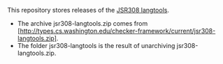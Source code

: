 This repository stores releases of the [JSR308
langtools](http://types.cs.washington.edu/jsr308/).

- The archive jsr308-langtools.zip comes from
  [http://types.cs.washington.edu/checker-framework/current/jsr308-langtools.zip].
- The folder jsr308-langtools is the result of unarchiving jsr308-langtools.zip.

